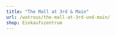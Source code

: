 ```yaml
---
title: "The Mall at 3rd & Main"
url: /watrous/the-mall-at-3rd-und-main/
shop: Einkaufszentrum
---
```

